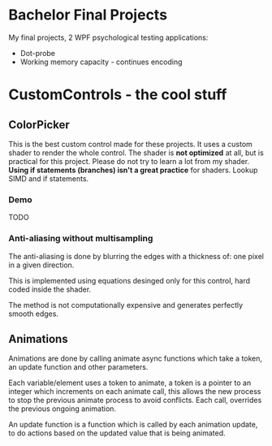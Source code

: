 # Bachelor Final Projects
My final projects, 2 WPF psychological testing applications:

  - Dot-probe
  - Working memory capacity - continues encoding

# CustomControls - the cool stuff

## ColorPicker

This is the best custom control made for these projects.
It uses a custom shader to render the whole control.
The shader is **not optimized** at all, but is practical for this project.
Please do not try to learn a lot from my shader.
**Using if statements (branches) isn't a great practice** for shaders.
Lookup SIMD and if statements.

### Demo

TODO

### Anti-aliasing without multisampling

The anti-aliasing is done by blurring the edges with a thickness of: one pixel in a given direction.

This is implemented using equations desinged only for this control, hard coded inside the shader.

The method is not computationally expensive and generates perfectly smooth edges.

## Animations

Animations are done by calling animate async functions which take a token,
an update function and other parameters.

Each variable/element uses a token to animate,
a token is a pointer to an integer which increments on each animate call,
this allows the new process to stop the previous animate process to avoid conflicts.
Each call, overrides the previous ongoing animation.

An update function is a function which is called by each animation update,
to do actions based on the updated value that is being animated.
